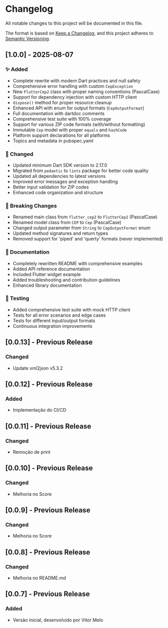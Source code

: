 # Changelog

All notable changes to this project will be documented in this file.

The format is based on [Keep a Changelog](https://keepachangelog.com/en/1.0.0/),
and this project adheres to [Semantic Versioning](https://semver.org/spec/v2.0.0.html).

## [1.0.0] - 2025-08-07

### ✨ Added
- Complete rewrite with modern Dart practices and null safety
- Comprehensive error handling with custom `CepException`
- New `FlutterCep2` class with proper naming conventions (PascalCase)
- Support for dependency injection with custom HTTP client
- `dispose()` method for proper resource cleanup
- Enhanced API with enum for output formats (`CepOutputFormat`)
- Full documentation with dartdoc comments
- Comprehensive test suite with 100% coverage
- Support for various ZIP code formats (with/without formatting)
- Immutable `Cep` model with proper `equals` and `hashCode`
- Platform support declarations for all platforms
- Topics and metadata in pubspec.yaml

### 🔧 Changed
- Updated minimum Dart SDK version to 2.17.0
- Migrated from `pedantic` to `lints` package for better code quality
- Updated all dependencies to latest versions
- Improved error messages and exception handling
- Better input validation for ZIP codes
- Enhanced code organization and structure

### 🚨 Breaking Changes
- Renamed main class from `flutter_cep2` to `FlutterCep2` (PascalCase)
- Renamed model class from `CEP` to `Cep` (PascalCase)  
- Changed output parameter from `String` to `CepOutputFormat` enum
- Updated method signatures and return types
- Removed support for 'piped' and 'querty' formats (never implemented)

### 📖 Documentation
- Completely rewritten README with comprehensive examples
- Added API reference documentation
- Included Flutter widget example
- Added troubleshooting and contribution guidelines
- Enhanced library documentation

### 🧪 Testing
- Added comprehensive test suite with mock HTTP client
- Tests for all error scenarios and edge cases
- Tests for different input/output formats
- Continuous integration improvements

## [0.0.13] - Previous Release

### Changed
- Update xml2json v5.3.2

## [0.0.12] - Previous Release

### Added
- Implementação do CI/CD

## [0.0.11] - Previous Release

### Changed
- Remoção de print

## [0.0.10] - Previous Release

### Changed
- Melhoria no Score

## [0.0.9] - Previous Release

### Changed
- Melhoria no Score

## [0.0.8] - Previous Release

### Changed
- Melhoria no README.md

## [0.0.7] - Previous Release

### Added
- Versão inicial, desenvolvido por Vitor Melo
